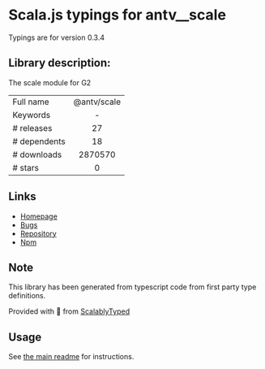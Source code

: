 
# Scala.js typings for antv__scale

Typings are for version 0.3.4

## Library description:
The scale module for G2

|                    |                 |
| ------------------ | :-------------: |
| Full name          | @antv/scale |
| Keywords           | - |
| # releases         | 27 |
| # dependents       | 18 |
| # downloads        | 2870570 |
| # stars            | 0 |

## Links
- [Homepage](https://github.com/antvis/scale#readme)
- [Bugs](https://github.com/antvis/scale/issues)
- [Repository](https://github.com/antvis/scale)
- [Npm](https://www.npmjs.com/package/%40antv%2Fscale)
    


## Note
This library has been generated from typescript code from first party type definitions.

Provided with :purple_heart: from [ScalablyTyped](https://github.com/oyvindberg/ScalablyTyped)

## Usage
See [the main readme](../../readme.md) for instructions.


